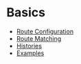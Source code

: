 # Basics

* [Route Configuration](RouteConfiguration.md)
* [Route Matching](RouteMatching.md.md)
* [Histories](Histories.md)
* [Examples](Examples.md)